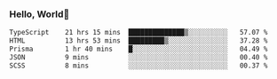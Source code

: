 
### Hello, World🐤

<!--START_SECTION:waka-->

```txt
TypeScript    21 hrs 15 mins  ██████████████▒░░░░░░░░░░   57.07 %
HTML          13 hrs 53 mins  █████████▒░░░░░░░░░░░░░░░   37.28 %
Prisma        1 hr 40 mins    █░░░░░░░░░░░░░░░░░░░░░░░░   04.49 %
JSON          9 mins          ░░░░░░░░░░░░░░░░░░░░░░░░░   00.40 %
SCSS          8 mins          ░░░░░░░░░░░░░░░░░░░░░░░░░   00.37 %
```

<!--END_SECTION:waka-->
